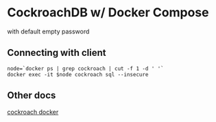 # CockroachDB w/ Docker Compose

with default empty password

## Connecting with client

```
node=`docker ps | grep cockroach | cut -f 1 -d ' '`
docker exec -it $node cockroach sql --insecure
```

## Other docs

[cockroach docker](https://kb.objectrocket.com/cockroachdb/docker-compose-and-cockroachdb-1151)
